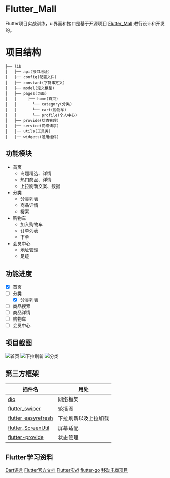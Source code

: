 # Flutter_Mall

Flutter项目实战训练，ui界面和接口是基于开源项目 [Flutter_Mall](https://github.com/youxinLu/flutter_mall) 进行设计和开发的。

# 项目结构
```shell
├── lib
│   ├── api(接口地址)
│   ├── config(配置文件)
│   ├── constant(字符串定义)
│   ├── model(定义模型)
│   ├── pages(页面)
│   │	  ├── home(首页) 
│   │		└── category(分类) 
│   │		└── cart(购物车)
│   │		└── profile(个人中心)
│   ├── provide(状态管理)
│   ├── service(网络请求)
│   │── utils(工具类)
│   │── widgets(通用组件)
```

## 功能模块
- 首页
  - 专题精选、详情
  - 热门商品、详情
  - 上拉刷新文案、数据
- 分类
  - 分类列表
  - 商品详情
  - 搜索
- 购物车
  - 加入购物车
  - 订单列表
  - 下单
- 会员中心
  - 地址管理
  - 足迹

## 功能进度
- [x] 首页
- [ ] 分类
  - [x] 分类列表
- [ ] 商品搜索
- [ ] 商品详情
- [ ] 购物车
- [ ] 会员中心

## 项目截图
![首页](https://raw.githubusercontent.com/guixianleng/images-store/master/images/flutter_page1.png)
![下拉刷新](https://raw.githubusercontent.com/guixianleng/images-store/master/images/flutter_page2.png)
![分类](https://raw.githubusercontent.com/guixianleng/images-store/master/images/flutter_page3.png)
## 第三方框架
| 插件名 | 用处 |
|--| -- |
| [dio](https://github.com/flutterchina/dio) | 网络框架 |
| [flutter_swiper](https://github.com/best-flutter/flutter_swiper) | 轮播图 |
| [flutter_easyrefresh](https://github.com/xuelongqy/flutter_easyrefresh) | 下拉刷新以及上拉加载 |
| [flutter_ScreenUtil](https://github.com/OpenFlutter/flutter_ScreenUtil) | 屏幕适配 |
| [flutter-provide](https://github.com/google/flutter-provide) | 状态管理 |

## Flutter学习资料
[Dart语言](https://dart.dev/)
[Flutter官方文档](https://flutter.dev/docs)
[Flutter实战](https://book.flutterchina.club/)
[flutter-go](https://github.com/alibaba/flutter-go)
[移动电商项目](https://jspang.com/detailed?id=53)
